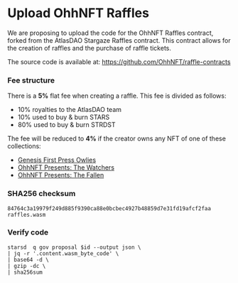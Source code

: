 # Upload OhhNFT Raffles

We are proposing to upload the code for the OhhNFT Raffles contract, forked from the AtlasDAO Stargaze Raffles contract. This contract allows for the creation of raffles and the purchase of raffle tickets.

The source code is available at: https://github.com/OhhNFT/raffle-contracts

### Fee structure

There is a **5%** flat fee when creating a raffle. This fee is divided as follows:

- 10% royalties to the AtlasDAO team
- 10% used to buy & burn STARS
- 80% used to buy & burn STRDST

The fee will be reduced to **4%** if the creator owns any NFT of one of these collections:

- [Genesis First Press Owlies](https://www.stargaze.zone/m/stars1zvjnc08uy0zz43m0nlh9f5aetpa3amn6a034yqvmsgvzshk9cldsdhqjzg/tokens)
- [OhhNFT Presents: The Watchers](https://www.stargaze.zone/m/stars15jugk3w42q4a06df4p4tfqx5jnlrk2rg0c3sqj3ch0nhwyhj28ysnfvjf6/tokens)
- [OhhNFT Presents: The Fallen](https://www.stargaze.zone/m/stars1ma3nhs3ncsk7hurcend63ylxgc3awju2w9e8wrtedhhghhxf0mpq73p84x/tokens)

### SHA256 checksum

```
84764c3a19979f249d885f9390ca88e0bcbec4927b48859d7e31fd19afcf2faa  raffles.wasm
```

### Verify code

```
starsd  q gov proposal $id --output json \
| jq -r '.content.wasm_byte_code' \
| base64 -d \
| gzip -dc \
| sha256sum
```
